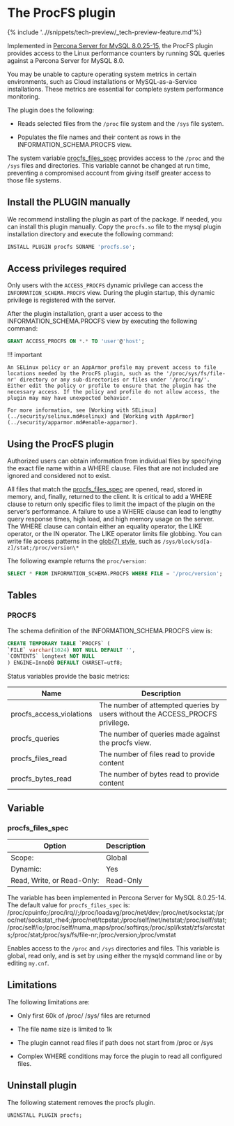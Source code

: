 # The ProcFS plugin

{% include '..//snippets/tech-preview/_tech-preview-feature.md'%}

Implemented in [Percona Server for MySQL 8.0.25-15](../release-notes/Percona-Server-8.0.25-15.md#id1), the ProcFS plugin provides access to the Linux performance counters by running SQL queries against a Percona Server for MySQL 8.0.

You may be unable to capture operating system metrics in certain environments, such as Cloud installations or MySQL-as-a-Service installations. These metrics are essential for complete system performance monitoring.

The plugin does the following:

* Reads selected files from the `/proc` file system and the `/sys` file system.

* Populates the file names and their content as rows in the INFORMATION_SCHEMA.PROCFS view.

The system variable [procfs_files_spec](#procfs_files_spec) provides access to the `/proc` and the `/sys` files and directories. This variable cannot be changed at run time, preventing a compromised account from giving itself greater access to those file systems.

## Install the PLUGIN manually

We recommend installing the plugin as part of the package. If needed, you can install this plugin manually. Copy the `procfs.so` file to the mysql plugin installation directory and execute the following command:

```sql
INSTALL PLUGIN procfs SONAME 'procfs.so';
```

## Access privileges required

Only users with the `ACCESS_PROCFS` dynamic privilege can access the `INFORMATION_SCHEMA.PROCFS` view. During the plugin startup, this dynamic privilege is registered with the server.

After the plugin installation, grant a user access to the INFORMATION_SCHEMA.PROCFS view by executing the following command:

```sql
GRANT ACCESS_PROCFS ON *.* TO 'user'@'host';
```

!!! important

    An SELinux policy or an AppArmor profile may prevent access to file locations needed by the ProcFS plugin, such as the '/proc/sys/fs/file-nr' directory or any sub-directories or files under '/proc/irq/'. Either edit the policy or profile to ensure that the plugin has the necessary access. If the policy and profile do not allow access, the plugin may may have unexpected behavior.

    For more information, see [Working with SELinux](../security/selinux.md#selinux) and [Working with AppArmor](../security/apparmor.md#enable-apparmor).

## Using the ProcFS plugin

Authorized users can obtain information from individual files by specifying the exact file name within a WHERE clause. Files that are not included are ignored and considered not to exist.

All files that match the [procfs_files_spec](#procfsfilesspec) are opened, read, stored in memory, and, finally, returned to the client. It is critical to add a WHERE clause to return only specific files to limit the impact of the plugin on the server’s performance. A failure to use a WHERE clause can lead to lengthy query response times, high load, and high memory usage on the server. The WHERE clause can contain either an equality operator, the LIKE operator, or the IN operator. The LIKE operator limits file globbing. You can write file access patterns in the [glob(7) style](https://man7.org/linux/man-pages/man7/glob.7.html), such as `/sys/block/sd[a-z]/stat;/proc/version\*`

The following example returns the `proc/version`:

```sql
SELECT * FROM INFORMATION_SCHEMA.PROCFS WHERE FILE = '/proc/version';
```

## Tables

### PROCFS

The schema definition of the INFORMATION_SCHEMA.PROCFS view is:

```sql
CREATE TEMPORARY TABLE `PROCFS` (
`FILE` varchar(1024) NOT NULL DEFAULT '',
`CONTENTS` longtext NOT NULL
) ENGINE=InnoDB DEFAULT CHARSET=utf8;
```

Status variables provide the basic metrics:

| Name                     | Description                                    |
| ------------------------ | ---------------------------------------------- | 
| procfs_access_violations | The number of attempted queries by users without the ACCESS_PROCFS privilege.|
| procfs_queries           | The number of queries made against the procfs view. |
| procfs_files_read        | The number of files read to provide content    |
| procfs_bytes_read        | The number of bytes read to provide content    |

## Variable

### procfs_files_spec

| Option         | Description        |
| -------------- | ------------------ |
| Scope:         | Global             |
| Dynamic:       | Yes                |
| Read, Write, or Read-Only:     | Read-Only            |

The variable has been implemented in Percona Server for MySQL 8.0.25-14. 
The default value for `procfs_files_spec` is: /proc/cpuinfo;/proc/irq//;/proc/loadavg/proc/net/dev;/proc/net/sockstat;/proc/net/sockstat_rhe4;/proc/net/tcpstat;/proc/self/net/netstat;/proc/self/stat;/proc/self/io;/proc/self/numa_maps/proc/softirqs;/proc/spl/kstat/zfs/arcstats;/proc/stat;/proc/sys/fs/file-nr;/proc/version;/proc/vmstat

Enables access to the `/proc` and `/sys` directories and files. This variable is global, read only, and is set by using either the mysqld command line or by editing `my.cnf`.

## Limitations

The following limitations are:

* Only first 60k of /proc/ /sys/ files are returned

* The file name size is limited to 1k

* The plugin cannot read files if path does not start from /proc or /sys

* Complex WHERE conditions may force the plugin to read all configured files.

## Uninstall plugin

The following statement removes the procfs plugin.

```sql
UNINSTALL PLUGIN procfs;
```
